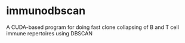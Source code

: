 # immunodbscan
A CUDA-based program for doing fast clone collapsing of B and T cell immune repertoires using DBSCAN
